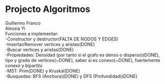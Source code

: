 # Projecto Algoritmos
Guillermo Franco
<br/>
Alessia Yi
<br/>
Funciones a implementar:
<br/>
  -Constructor y destructor(FALTA DE NODOS Y EDGES)
  <br/>
  -Insertar/Remover vertices y aristas(DONE)
  <br/>
  -Buscar vertices y aristas(DONE)
  <br/>
  -Propiedades: Densidad (por tanto si el grafo es denso o disperso)(DONE), tipo y grado de vertices(~DONE), saber si es conexo(~DONE), fuertemente conexo y bipartito
  <br/>
  -MST: Prim(DONE) y Kruskal(DONE)
  <br/>
  -Busquedas: BFS (Anchura)(DONE) y DFS (Profundidad)(DONE)

